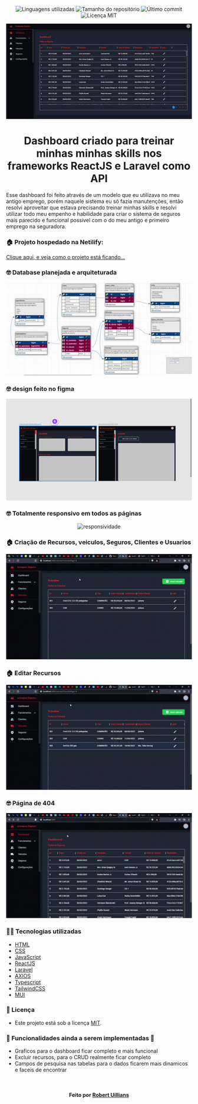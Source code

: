 <!-- Badges session -->
<p align="center">  
  <!-- languages -->
  <img src="https://img.shields.io/github/languages/count/robert-office/react-node-site-filmes?style=social" alt="Linguagens utilizadas">
  <!-- repo size -->
  <img src="https://img.shields.io/github/repo-size/robert-office/react-node-site-filmes?style=social" alt="Tamanho do repositório">
  <!-- last commit -->
  <img src="https://img.shields.io/github/last-commit/robert-office/react-node-site-filmes?style=social" alt="Último commit">
  <!-- licence MIT -->
  <img src="https://img.shields.io/github/license/robert-office/react-node-site-filmes?style=social" alt="Licença MIT">
</p>

<!--Banner session-->
<p align="center">
  <img src="./frontend/public/dashboard.png" alt="imagem banner" title="dashboard">
</p>

<!--About session-->
<h1 align="center">
    Dashboard criado para treinar minhas minhas skills nos frameworks ReactJS e Laravel como API
</h1>

Esse dashboard foi feito através de um modelo que eu utilizava no meu antigo emprego, porém naquele sistema eu só fazia manutenções, então resolvi
aproveitar que estava precisando treinar minhas skills e resolvi utilizar todo meu empenho e habilidade para criar o sistema de seguros mais parecido
e funcional possivel com o do meu antigo e primeiro emprego na seguradora.

<h3>🏠 Projeto hospedado na Netilify: </h3>

[Clique aqui, e veja como o projeto está ficando...](https://acompanyon.netlify.app/)

<h3>🤓 Database planejada e arquiteturada</h3>
<p align="center"><img src="./frontend/public/database.png" title="database img"></p>

<h3>🤓 design feito no figma</h3>
<p align="center"><img src="./frontend/public/design.png" title="design img"></p>

<h3>🤓 Totalmente responsivo em todos as páginas</h3>
<p align="center"><img src="./frontend/public/responsividade.gif" title="responsividade"></p>

<h3>🏠 Criação de Recursos, veiculos, Seguros, Clientes e Usuarios</h3>
<p align="center"><img src="./frontend/public/criar_recurso.gif" title="criar recursos"></p>

<h3>🏠 Editar Recursos</h3>
<p align="center"><img src="./frontend/public/editar_recurso.gif" title="editar recursos"></p>

<h3>🤓 Página de 404</h3>
<p align="center"><img src="./frontend/public/404.gif" title="404 pagina"></p>

<h3>👨‍💻 Tecnologias utilizadas</h3>

- [HTML](https://www.w3schools.com/html/)
- [CSS](https://developer.mozilla.org/pt-BR/docs/Web/CSS)
- [JavaScript](https://developer.mozilla.org/en-US/docs/Web/JavaScript)
- [ReactJS](https://pt-br.reactjs.org/)
- [Laravel](https://laravel.com/)
- [AXIOS](https://axios-http.com/)
- [Typescript](https://www.typescriptlang.org/)
- [TailwindCSS](https://tailwindcss.com/)
- [MUI](https://mui.com/)


<!--License session-->
<h3>📝 Licença</h3>

- Este projeto está sob a licença [MIT](./LICENSE).


<h3> 🚧 Funcionalidades ainda a serem implementadas 🚧 </h3>

- Graficos para o dashboard ficar completo e mais funcional
- Excluir recursos, para o CRUD realmente ficar completo
- Campos de pesquisa nas tabelas para o dados ficarem mais dinamicos e faceis de encontrar

<!--Bottom session-->
<br><h4 align=center>Feito por <a target="_blank" href="https://robert-office.github.io/robert-curriculum" >Robert Uillians</a></h4>
